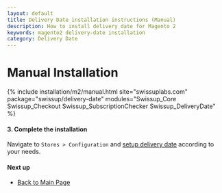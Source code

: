 ```yaml
---
layout: default
title: Delivery Date installation instructions (Manual)
description: How to install delivery date for Magento 2
keywords: magento2 delivery-date installation
category: Delivery Date
---
```


# Manual Installation

{% include installation/m2/manual.html site="swissuplabs.com" package="swissup/delivery-date" modules="Swissup_Core Swissup_Checkout Swissup_SubscriptionChecker Swissup_DeliveryDate" %}

#### 3. Complete the installation

Navigate to `Stores > Configuration` and
[setup delivery date](/m2/extensions/delivery-date/configuration/) according to your needs.

#### Next up

 -  [Back to Main Page](/m2/extensions/delivery-date/)
